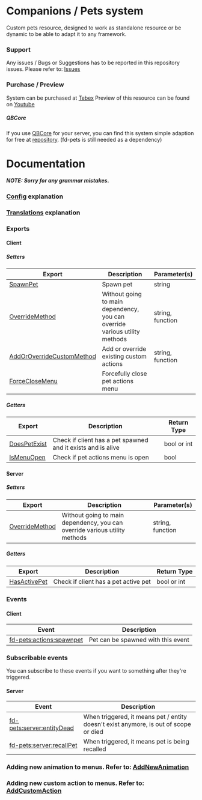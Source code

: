 # Companions / Pets system
Custom pets resource, designed to work as standalone resource or be dynamic to be able to adapt it to any framework.

### Support
Any issues / Bugs or Suggestions has to be reported in this repository issues. Please refer to: [Issues](https://github.com/FelisDevelopment/fd-pets-support/issues)

### Purchase / Preview
System can be purchased at [Tebex](https://felis-development.tebex.io/package/5013042)
Preview of this resource can be found on [Youtube](https://www.youtube.com/watch?v=ZSXv7eqDLkI)

##### QBCore
If you use [QBCore](https://github.com/qbcore-framework) for your server, you can find this system simple adaption for free at [repository](https://github.com/FelisDevelopment/fdqb-pets). (fd-pets is still needed as a dependency)

# Documentation
##### NOTE: Sorry for any grammar mistakes.

### [Config](docs/Config.md) explanation
### [Translations](docs/Translations.md) explanation

### Exports
#### Client
##### Setters

| Export              | Description                 | Parameter(s) |
|---------------------|-----------------------------|--------------|
| [SpawnPet](docs/client/SpawnPet.md)    | Spawn pet          | string  |
| [OverrideMethod](docs/client/OverrideMethod.md)     | Without going to main dependency, you can override various utility methods           | string, function          |
| [AddOrOverrideCustomMethod](docs/client/AddOrOverrideCustomMethod.md)      | Add or override existing custom actions            | string, function          |
| [ForceCloseMenu](docs/client/ForceCloseMenu.md)        | Forcefully close pet actions menu  |           |

##### Getters
| Export              | Description                 | Return Type |
|---------------------|-----------------------------|--------------|
| [DoesPetExist](docs/client/DoesPetExist.md)    | Check if client has a pet spawned and it exists and is alive          |  bool or int  |
| [IsMenuOpen](docs/client/IsMenuOpen.md)      | Check if pet actions menu is open |  bool        |+

#### Server
##### Setters

| Export              | Description                 | Parameter(s) |
|---------------------|-----------------------------|--------------|
| [OverrideMethod](docs/server/OverrideMethod.md)     | Without going to main dependency, you can override various utility methods           | string, function          |

##### Getters
| Export              | Description                 | Return Type |
|---------------------|-----------------------------|--------------|
| [HasActivePet](docs/server/HasActivePet.md)    | Check if client has a pet active pet        |  bool or int  |

### Events
#### Client

| Event                    | Description                                                  |
|--------------------------|--------------------------------------------------------------|
| [fd-pets:actions:spawnpet](docs/client/EventsSpawnPet.md) | Pet can be spawned with this event |
### Subscribable events
You can subscribe to these events if you want to something after they're triggered.

#### Server

| Event                    | Description                                                  |
|--------------------------|--------------------------------------------------------------|
| [fd-pets:server:entityDead](docs/server/EventsEntityDead.md) | When triggered, it means pet / entity doesn't exist anymore, is out of scope or died |
| [fd-pets:server:recallPet](docs/server/EventsRecallPet.md) | When triggered, it means pet is being recalled |

### Adding new animation to menus. Refer to: [AddNewAnimation](docs/AddNewAnimation.md)
### Adding new custom action to menus. Refer to: [AddCustomAction](docs/AddCustomAction.md)

